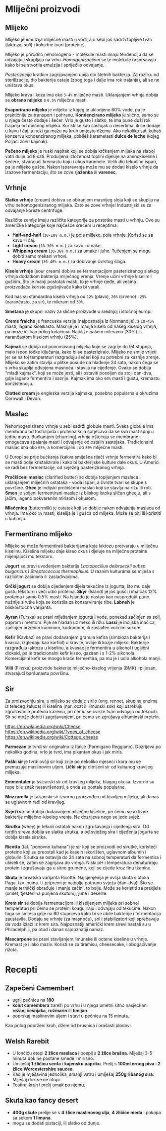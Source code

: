 # Mliječni proizvodi

## Mlijeko

Mlijeko je emulzija mliječne masti u vodi, a u sebi još sadrži topljive tvari (laktoza, soli) i koloidne tvari (proteine).

Mlijeko je prirodno nehomogeno - molekule masti imaju tendenciju da se odvajaju i skupljaju na vrhu. *Homogenizacijom* se te molekule raspršavaju kako bi se stvorila emulzija i spriječilo odvajanje.

*Pasterizacija* kratkim zagrijavanjem ubija dio štetnih bakterija. Za razliku od sterilizacije, dio bakterija ostaje (zbog toga i dalje ima rok trajanja), ali se ne uništava okus.

Mlijeko krava i koza ima oko `3-4%` mliječne masti. Uklanjanjem vrhnja dobija se **obrano mlijeko** s `0.5%` mliječne masti.

**Evaporirano mlijeko** je mlijeko iz kojeg je uklonjeno 60% vode, pa je praktičnije za transport i pohranu. **Kondenzirano mlijeko** je slično, samo se u njega često dodaje i šećer. Vrlo je gusto i slatko, te ima puno duži rok trajanja od običnog mlijeka. Koristi se kao sastojak u desertima, ili se dodaje u kavu i čaj, a neki ga mažu na kruh umjesto džema. Ako nekoliko sati kuhaš konzervu kondenziranog mlijeka, dobiješ karamelasti **dulce de leche** (kojeg Poljaci zovu kajmak).

**Pečeno mlijeko** je ruski napitak koji se dobija krčkanjem mlijeka na slaboj vatri dulje od 8 sati. Produljena izloženost toplini dijeluje na aminokiseline i šećere, stvarajući kremastu boju i okus karamele. Velik dio tekućine ispari, pa je mlijeko gušće. Nakon isparavanja može mu se dodati kiselo vrhnje da izazove fermentaciju, što se zove **rjaženka** ili **varenec**.

## Vrhnje

**Slatko vrhnje** (cream) dobiva se obiranjem masnijeg sloja koji se skuplja na vrhu nehomogeniziranog mlijeka. Zato se zove vrhnje! Industrijski se za odvajanje koriste centrifuge.

Različite zemlje imaju različite kategorije za postotke masti u vrhnju. Ovo su američke kategorije koje najčešće srećem u receptima:
* **Half-and-half** (`10-18% m.m.`) je pola mlijeko, pola vrhnje. Koristi se za kavu ili čaj.
* **Light cream** (`18-30% m.m.`) za kavu i umake.
* **Whipping cream** (`30-36% m.m.`) za umake i juhe. Tučenjem se mogu dobiti samo mekani vrhovi.
* **Heavy cream** (`36-40% m.m.`) za dobivanje čvrstog šlaga.

**Kiselo vrhnje** (sour cream) dobiva se fermentacijom pasteriziranog slatkog vrhnja dodatkom bakterija mliječnog vrenja. Vrenje učini vrhnje kiselim i guščim. Što je manji postotak masti, to je vrhnje rjeđe, ali većina proizvođača koriste zgušnjivače kako bi varali.

Kod nas su standardna kisela vrhnja od `12%` (plavo), `20%` (crveno) i `25%` (narančasto, za sir), te mileram od `30%`.

**Smetana** je skupni naziv za slične proizvode u srednjoj i istočnoj europi.

**Creme fraiche** je francuska verzija (najpoznatija iz Normandije), s `10-45%` masti, lagano kiselkasto. Masnije je i manje kiselo od našeg kiselog vrhnja, pa može ići kao prilog kolačima. Najbliže našem mileramu (30%) ili narančastom kiselom vrhnju (25%).

**Kajmak** se dobija od punomasnog mlijeka koje se zagrije do 94 stupnja, malo ispod točke ključanja, kako bi se pasteriziralo. Mlijeko ne smije vrijeti jer se na toj temperaturi razgrađuju šećeri koji su potrebni za kasnije zrenje. Mlijeko se zatim stavlja u plitke posude na hlađenje 24 sata, nakon čega se s vrha skuplja odvojena masnoća i stavlja na cijeđenje. Ovako se dobija "mladi kajmak", koji se može jesti, ali i ostaviti posoljen da stoji dan-dva, gdje lagano fermentira i sazrije. Kajmak ima oko `60%` masti i gustu, kremastu konzistenciju.

**Clotted cream** je engleska verzija kajmaka, posebno popularna u okruzima Cornwall i Devon.

## Maslac

Nehomogenizirano vrhnje u sebi sadrži globule masti. Svaka globula ima membranu od fosfolipida i proteina koja sprječava da se sva mast spoji u jednu masu. Bućkanjem (churning) vrhnja oštećuju se membrane i omogućava spajanje masti i odvajanje od ostalih sastojaka. Tradicionalni maslac ima oko `65%`, a komercijalni i do `80%` mliječne masti.

U Europi se prije bućkanja (kakva smiješna riječ) vrhnje fermentira kako bi se masti bolje kristalizirale i kako bi bakterijske kulture dale okus. U Americi se radi bez fermentacije, od svježeg pasteriziranog vrhnja.

**Pročišćeni maslac** (clarified butter) se dobija topljenjem maslaca i uklanjanjem mliječnih ostataka - voda ispari, a čvrste tvari se skupe s površine. **Ghee** je indijski pročišćeni maslac koji se stavlja na rižu ili roti. **Smen** je soljeni fermentirani maslac iz bliskog istoka sličan gheeju, ali s jačim, lagano pokvarenim mirisom i okusom.

**Mlaćenica** (buttermilk) je ostatak koji se dobije nakon odvajanja maslaca od vrhnja. Ima oko `1%` masti, kiselija je i gušća od mlijeka. Može se piti ili koristiti u kuhanju.

## Fermentirano mlijeko

Mlijeko se može fermentirati bakterijama koje laktozu pretvaraju u mliječnu kiselinu. Kiselina mlijeku daje kiseo okus i djeluje na mliječne proteine mijenjajući mu teksturu.

**Jogurt** se pravi uvođenjem bakterija *Lactobacillus delbrueckii subsp. bulgaricus* i *Streptococcus thermophilus*. U raznim kulturama se miješa s različitim začinima ili zaslađivačima.

**Grčki jogurt** se dobija cijeđenjem dijela tekućine iz jogurta, što mu daje gustu teksturu i veći udio proteina. **Skyr** (Island) je još gušći i ima čak 12% proteina i samo 0.5% masti. Na Islandu je nastao kao nusprodukt puno nužnije sirutke koja se koristila za konzerviranje ribe. **Labneh** je bliskoistočna varijanta.

**Ayran** (Turska) se pravi miješanjem jogurta i vode, ponekad začinjen sa soli, paprom i mentom. Pije se hladan uz meso ili rižu. **Lassi** je indijska inačica, začinjen prženim kuminom, kurkumom, ili zaslađen voćnim sokom.

**Kefir** (Kavkaz) se pravi dodavanjem granula kefira (simbioza bakterija i kvasca, izgledaju kao karfiol) u kravlje, ovčje ili kozje mlijeko. Bakterije razgrađuju laktozu u kiselinu, a kvasac je fermentira u alkohol i ugljični dioksid, pa je tradicionalni kefir kiseo, gaziran i s 1-2% alkohola. Komercijalni kefir se mnogo kraće fermentira, pa mu je i udio alkohola manji.

**Vilii** (Finska) proizvode bakterije mliječno-kiselog vrijenja (BMK) i plijesan, stvarajući baršunastu površinu.

## Sir

Za proizvodnju sira, u mlijeko se dodaje sirilo (eng. rennet, skupina enzima iz telećeg želuca) ili kiselina (npr. ocat ili limunski sok) koji uzrokuju zgrušavanje proteina kazeina, pri čemu se čvrste tvari odvajaju od tekućih. Sir se može dobiti i zagrijavanjem, pri čemu se zgrušava albuminski protein.

https://en.wikipedia.org/wiki/Cheese
https://en.wikipedia.org/wiki/Types_of_cheese
https://en.wikipedia.org/wiki/Cottage_cheese


**Parmezan** je tvrdi sir originalno iz Italije (Parmigano Reggiano). Dozrijeva po nekoliko godina, vrlo je tvrd, ima pikantan okus i jak miris.

**Paški sir** je tvrdi ovčji sir koji zrije po nekoliko mjeseci i kora mu se premazuje maslinovim uljem. **Lički sir** je dimljeni sir od kuhanog kravljeg mlijeka.

**Emmentaler** je švicarski sir od kravljeg mlijeka, blagog okusa. Izvorno su rupe bile znak nesavršenosti, a onda su postale popularne.

**Mozzarella** je talijanski sir izvorno proizvođen od bivoljeg mlijeka, ali danas se uglavnom radi od kravljeg.

**Svježi sir** se dobija dodavanjem mliječne kiseline, pri čemu se aktivne bakterije mliječno-kiselog vrenja. Ne dozrijeva nego se jede svjež.

**Sirutka** (whey) je tekući ostatak nakon zgrušavanja i cijeđenja sira. Od tvrdih sireva dobija se slatka sirutka, a od svježeg sira i cijeđenja jogurta se dobija kisela sirutka.

**Ricotta** (tal. "ponovno kuhana") je sir koji se proizvodi od sirutke, koristeći proteine koji su preostali kad je kasein iskorišten, uglavnom albumin i globulin. Sirutka se ostavlja do 24 sata na sobnoj temperaturi da fermentira i ukiseli se, zatim se zagrijava do vrenja. Niski pH i temperatura denaturiraju protein i zgrušavaju ga u sitne grumene, koji se cijede kroz finu tkaninu.

**Skuta** je hrvatska varijanta Ricotte. Najcjenjenija je ovčja skuta s otoka Paga, tzv. puina. U pripremi je najbolja potpuno svježa (dan-dva). Što se manje termički obrađuje i manje začini, to bolje. Može se koristiti za predjela (omlet, tjestenina punjena skutom), juhe i deserte.

**Krem sir** se dobija fermentacijom ili kiseljenjem mlijeka pri sobnoj temperaturi pri čemu se proteini koaguliraju i odvajaju od tekućine. Nakon toga se smjesa grije na 60 stupnjeva kako bi se ubile bakterije i fermentacija zaustavila. Dodaju se vrhnje (za masnoću), sol i stabilizatori koji sprečavaju da voda izlazi iz krem sira. Najpoznatiji američki krem sirevi nastali su u Philadelphiji, pa otud i danas najopznatiji namaz.

**Mascarpone** se pravi stavljanjem limunske ili octene kiseline u vrhnje. Kremast je i lako maziv. Koristi se za tiramisu, cheesecake, i obogaćivanje rižota.

# Recepti

## Zapečeni Camembert

* ugrij pećnicu na **180**
* **kolut camembera** zareži po vrhu i u njega umetni sitno nasjeckani **režanj češnjaka**, **ružmarin** ili **timijan**.
* poprskaj maslinovim uljem i stavi u pećnicu na 15 minuta.

Kao prilog poprženi kruh, džem od brusnica i orašasti plodovi.

## Welsh Rarebit

* U lončiću otopi **2 žlice maslaca** i pospij s **2 žlice brašna**. Miješaj 3-5 minuta dok ne postane smeđe i mirisno.
* Umiješaj **1 žličicu senfa** i **kajensku papriku**. Prelij s **100ml crnog piva** i **2 žlice Worcestershire saucea**.
* Kad je mješavina jednolika, smanji vatru i umiješaj **250g ribanog sira**. Miješaj dok se ne otopi.
* Tostiraj kruh i prelij umak po njemu.

## Skuta kao fancy desert

* **400g skute** prelije se s **4 žlice maslinovog ulja**, **4 žličice meda** i pokapa sa sokom **1 limuna**.
* mogu se dodati pistaciji, ili slatko od dunje.

